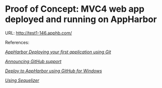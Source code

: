 # Proof of Concept: MVC4 web app deployed and running on AppHarbor

URL:	http://test1-146.apphb.com/



References:

[*AppHarbor Deploying your first application using Git*](http://support.appharbor.com/kb/getting-started/deploying-your-first-application-using-git)

[*Announcing GitHub support*](http://blog.appharbor.com/2011/10/13/announcing-github-support)

[*Deploy to AppHarbor using GitHub for Windows*](http://blog.appharbor.com/2012/05/25/deploy-to-appharbor-using-github-for-windows)

[*Using Sequelizer*](http://support.appharbor.com/kb/add-ons/using-sequelizer)
